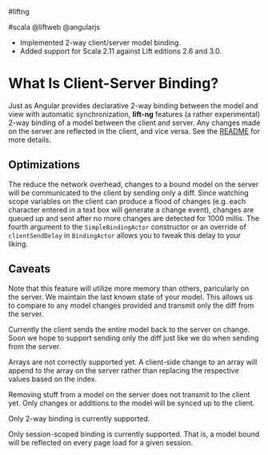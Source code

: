 #liftng

#scala @liftweb @angularjs

* Implemented 2-way client/server model binding.
* Added support for Scala 2.11 against Lift editions 2.6 and 3.0.

# What Is Client-Server Binding?
Just as Angular provides declarative 2-way binding between the model and view with automatic synchronization, **lift-ng** features (a rather experimental) 2-way binding of a model between the client and server.
Any changes made on the server are reflected in the client, and vice versa.
See the [README](https://github.com/joescii/lift-ng#client-server-binding) for more details.

## Optimizations
The reduce the network overhead, changes to a bound model on the server will be communicated to the client by sending only a diff.
Since watching scope variables on the client can produce a flood of changes (e.g. each character entered in a text box will generate a change event), changes are queued up and sent after no more changes are detected for 1000 millis.
The fourth argument to the `SimpleBindingActor` constructor or an override of `clientSendDelay` in `BindingActor` allows you to tweak this delay to your liking.

## Caveats
Note that this feature will utilize more memory than others, paricularly on the server.
We maintain the last known state of your model.
This allows us to compare to any model changes provided and transmit only the diff from the server.

Currently the client sends the entire model back to the server on change.
Soon we hope to support sending only the diff just like we do when sending from the server.

Arrays are not correctly supported yet.
A client-side change to an array will append to the array on the server rather than replacing the respective values based on the index.

Removing stuff from a model on the server does not transmit to the client yet.
Only changes or additions to the model will be synced up to the client.

Only 2-way binding is currently supported.

Only session-scoped binding is currently supported.
That is, a model bound will be reflected on every page load for a given session.

